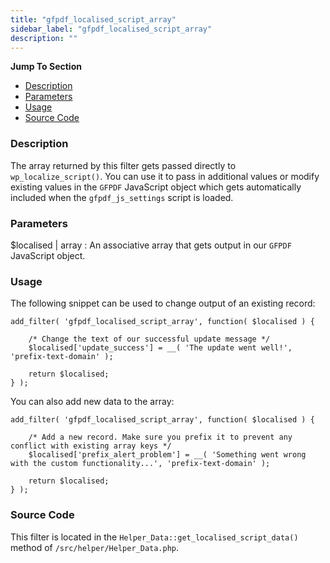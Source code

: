 ```yaml
---
title: "gfpdf_localised_script_array"
sidebar_label: "gfpdf_localised_script_array"
description: ""
---
```


**Jump To Section**

* [Description](#description)
* [Parameters](#parameters)
* [Usage](#usage)
* [Source Code](#source-code)

### Description 

The array returned by this filter gets passed directly to `wp_localize_script()`. You can use it to pass in additional values or modify existing values in the `GFPDF` JavaScript object which gets automatically included when the `gfpdf_js_settings` script is loaded.

### Parameters 

$localised | array
:    An associative array that gets output in our `GFPDF` JavaScript object.

### Usage 

The following snippet can be used to change output of an existing record:

```language-php
add_filter( 'gfpdf_localised_script_array', function( $localised ) {

	/* Change the text of our successful update message */
	$localised['update_success'] = __( 'The update went well!', 'prefix-text-domain' );

	return $localised;
} );
```

You can also add new data to the array:

```language-php
add_filter( 'gfpdf_localised_script_array', function( $localised ) {

	/* Add a new record. Make sure you prefix it to prevent any conflict with existing array keys */
	$localised['prefix_alert_problem'] = __( 'Something went wrong with the custom functionality...', 'prefix-text-domain' );

	return $localised;
} );
```

### Source Code 

This filter is located in the `Helper_Data::get_localised_script_data()` method of `/src/helper/Helper_Data.php`.